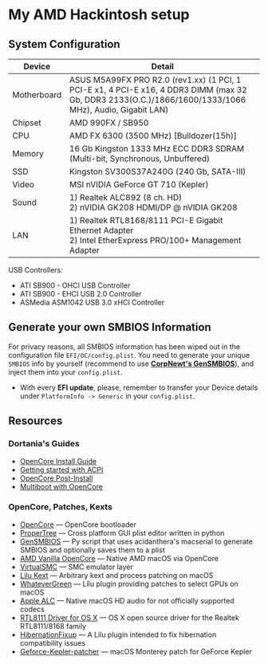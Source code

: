 # My AMD Hackintosh setup

## System Configuration
|	Device	|	Detail												|
| ------------- | ----------------------------------------------------------------------------------------------------- |
| Motherboard	| ASUS M5A99FX PRO R2.0 (rev1.xx) (1 PCI, 1 PCI-E x1, 4 PCI-E x16, 4 DDR3 DIMM (max 32 Gb, DDR3 2133(O.C.)/1866/1600/1333/1066 MHz), Audio, Gigabit LAN)								|
| Chipset	| AMD 990FX / SB950											|
| CPU		| AMD FX 6300 (3500 MHz) [Bulldozer(15h)]										|
| Memory	| 16 Gb Kingston 1333 MHz ECC DDR3 SDRAM (Multi-bit, Synchronous, Unbuffered)					|
| SSD		| Kingston SV300S37A240G (240 Gb, SATA-III)									|
| Video		| MSI nVIDIA GeForce GT 710 (Kepler)									|
| Sound		| 1) Realtek ALC892 (8 ch. HD)<br />2) nVIDIA GK208 HDMI/DP @ nVIDIA GK208					|
| LAN		| 1) Realtek RTL8168/8111 PCI-E Gigabit Ethernet Adapter<br />2) Intel EtherExpress PRO/100+ Management Adapter	|

USB Controllers:
* ATI SB900 - OHCI USB Controller
* ATI SB900 - EHCI USB 2.0 Controller
* ASMedia ASM1042 USB 3.0 xHCI Controller

## Generate your own SMBIOS Information

For privacy reasons, all SMBIOS information has been wiped out in the configuration file `EFI/OC/config.plist`. You need to generate your unique `SMBIOS` info by yourself (recommend to use [**CorpNewt's GenSMBIOS**](https://github.com/corpnewt/GenSMBIOS)), and inject them into your `config.plist`.

- With every **EFI update**, please, remember to transfer your Device details under `PlatformInfo -> Generic` in your `config.plist`.

## Resources
### Dortania's Guides
* [OpenCore Install Guide](https://dortania.github.io/OpenCore-Install-Guide/)
* [Getting started with ACPI](https://dortania.github.io/Getting-Started-With-ACPI/)
* [OpenCore Post-Install](https://dortania.github.io/OpenCore-Post-Install/)
* [Multiboot with OpenCore](https://dortania.github.io/OpenCore-Multiboot/)

### OpenCore, Patches, Kexts
* [OpenCore](https://github.com/acidanthera/OpenCorePkg) — OpenCore bootloader
* [ProperTree](https://github.com/corpnewt/ProperTree) — Cross platform GUI plist editor written in python
* [GenSMBIOS](https://github.com/corpnewt/GenSMBIOS) — Py script that uses acidanthera's macserial to generate SMBIOS and optionally saves them to a plist
* [AMD Vanilla OpenCore](https://github.com/AMD-OSX/AMD_Vanilla) — Native AMD macOS via OpenCore
* [VirtualSMC](https://github.com/acidanthera/VirtualSMC) — SMC emulator layer
* [Lilu Kext](https://github.com/acidanthera/Lilu) — Arbitrary kext and process patching on macOS
* [WhateverGreen](https://github.com/acidanthera/WhateverGreen) — Lilu plugin providing patches to select GPUs on macOS
* [Apple ALC](https://github.com/acidanthera/AppleALC) — Native macOS HD audio for not officially supported codecs
* [RTL8111 Driver for OS X](https://github.com/Mieze/RTL8111_driver_for_OS_X) — OS X open source driver for the Realtek RTL8111/8168 family
* [HibernationFixup](https://github.com/acidanthera/HibernationFixup) — A Lilu plugin intended to fix hibernation compatibility issues
* [Geforce-Kepler-patcher](https://github.com/chris1111/Geforce-Kepler-patcher) — macOS Monterey patch for GeForce Kepler
